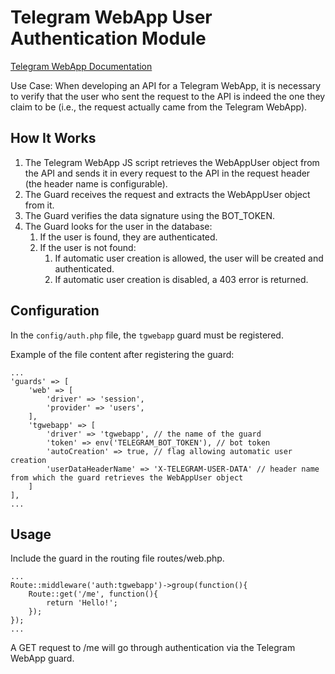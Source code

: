 # Telegram WebApp User Authentication Module

[Telegram WebApp Documentation](https://core.telegram.org/bots/webapps)

Use Case: When developing an API for a Telegram WebApp, it is necessary to verify that the user who sent the request to the API is indeed the one they claim to be (i.e., the request actually came from the Telegram WebApp).

## How It Works

1. The Telegram WebApp JS script retrieves the WebAppUser object from the API and sends it in every request to the API in the request header (the header name is configurable).
2. The Guard receives the request and extracts the WebAppUser object from it.
3. The Guard verifies the data signature using the BOT_TOKEN.
4. The Guard looks for the user in the database:
   1. If the user is found, they are authenticated. 
   2. If the user is not found:
      1. If automatic user creation is allowed, the user will be created and authenticated. 
      2. If automatic user creation is disabled, a 403 error is returned.

## Configuration

In the `config/auth.php` file, the `tgwebapp` guard must be registered.

Example of the file content after registering the guard:

```text
...
'guards' => [
    'web' => [
        'driver' => 'session',
        'provider' => 'users',
    ],
    'tgwebapp' => [
        'driver' => 'tgwebapp', // the name of the guard
        'token' => env('TELEGRAM_BOT_TOKEN'), // bot token
        'autoCreation' => true, // flag allowing automatic user creation
        'userDataHeaderName' => 'X-TELEGRAM-USER-DATA' // header name from which the guard retrieves the WebAppUser object
    ]
],
...
```

## Usage

Include the guard in the routing file routes/web.php.

```text
...
Route::middleware('auth:tgwebapp')->group(function(){
    Route::get('/me', function(){
        return 'Hello!';
    });
});
...
```

A GET request to /me will go through authentication via the Telegram WebApp guard.